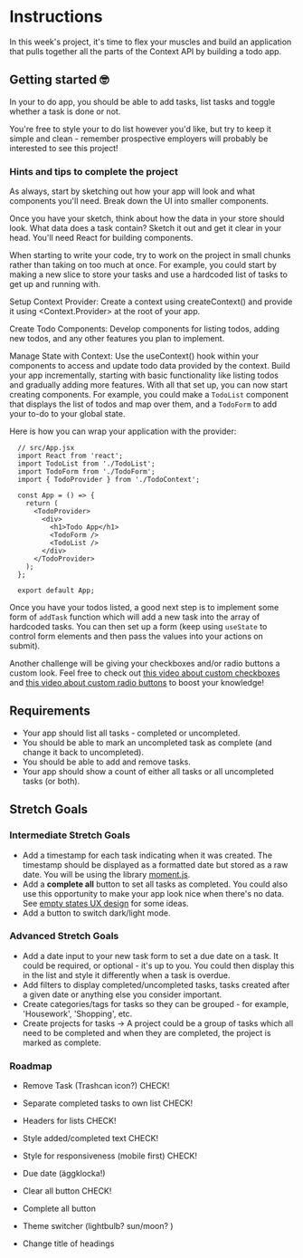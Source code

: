 # Instructions
In this week's project, it's time to flex your muscles and build an application that pulls together all the parts of the Context API by building a todo app.

## Getting started 🤓

In your to do app, you should be able to add tasks, list tasks and toggle whether a task is done or not.

You're free to style your to do list however you'd like, but try to keep it simple and clean - remember prospective employers will probably be interested to see this project!


### Hints and tips to complete the project

As always, start by sketching out how your app will look and what components you'll need. Break down the UI into smaller components.

Once you have your sketch, think about how the data in your store should look. What data does a task contain? Sketch it out and get it clear in your head. You'll need React for building components.

When starting to write your code, try to work on the project in small chunks rather than taking on too much at once. For example, you could start by making a new slice to store your tasks and use a hardcoded list of tasks to get up and running with.

Setup Context Provider: Create a context using createContext() and provide it using <Context.Provider> at the root of your app.

Create Todo Components: Develop components for listing todos, adding new todos, and any other features you plan to implement.

Manage State with Context: Use the useContext() hook within your components to access and update todo data provided by the context. Build your app incrementally, starting with basic functionality like listing todos and gradually adding more features.
With all that set up, you can now start creating components. For example, you could make a `TodoList` component that displays the list of todos and map over them, and a `TodoForm` to add your to-do to your global state.

Here is how you can wrap your application with the provider:
```
  // src/App.jsx
  import React from 'react';
  import TodoList from './TodoList';
  import TodoForm from './TodoForm';
  import { TodoProvider } from './TodoContext';

  const App = () => {
    return (
      <TodoProvider>
        <div>
          <h1>Todo App</h1>
          <TodoForm />
          <TodoList />
        </div>
      </TodoProvider>
    );
  };

  export default App;
```

Once you have your todos listed, a good next step is to implement some form of `addTask` function which will add a new task into the array of hardcoded tasks. You can then set up a form (keep using `useState` to control form elements and then pass the values into your actions on submit).

Another challenge will be giving your checkboxes and/or radio buttons a custom look. Feel free to check out [this video about custom checkboxes](https://www.youtube.com/watch?v=NfW_5Y1RZQ4) and [this video about custom radio buttons](https://www.youtube.com/watch?v=BT7FZooiqWw) to boost your knowledge!

## Requirements

- Your app should list all tasks - completed or uncompleted.
- You should be able to mark an uncompleted task as complete (and change it back to uncompleted).
- You should be able to add and remove tasks.
- Your app should show a count of either all tasks or all uncompleted tasks (or both).

## Stretch Goals

### Intermediate Stretch Goals

- Add a timestamp for each task indicating when it was created. The timestamp should be displayed as a formatted date but stored as a raw date. You will be using the library [moment.js](https://www.npmjs.com/package/moment).
- Add a **complete all** button to set all tasks as completed. You could also use this opportunity to make your app look nice when there's no data. See [empty states UX design](https://www.toptal.com/designers/ux/empty-state-ux-design) for some ideas.
- Add a button to switch dark/light mode.

### Advanced Stretch Goals

- Add a date input to your new task form to set a due date on a task. It could be required, or optional - it's up to you. You could then display this in the list and style it differently when a task is overdue.
- Add filters to display completed/uncompleted tasks, tasks created after a given date or anything else you consider important.
- Create categories/tags for tasks so they can be grouped - for example, 'Housework', 'Shopping', etc.
- Create projects for tasks → A project could be a group of tasks which all need to be completed and when they are completed, the project is marked as complete.



### Roadmap
- Remove Task (Trashcan icon?)              CHECK!

- Separate completed tasks to own list      CHECK!
- Headers for lists                         CHECK!

- Style added/completed text                CHECK!
- Style for responsiveness (mobile first)   CHECK!

- Due date (äggklocka!)

- Clear all button                          CHECK!
- Complete all button         
- Theme switcher (lightbulb? sun/moon? )

- Change title of headings

